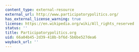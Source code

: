 ```yaml
---
content_type: external-resource
external_url: http://www.participatorypolitics.org/
has_external_license_warning: true
license: https://en.wikipedia.org/wiki/All_rights_reserved
status: ''
title: Participatorypolitics.org
uid: 66a04b45-2d39-418b-bf6d-5b6be527dea6
wayback_url: ''
---
```

